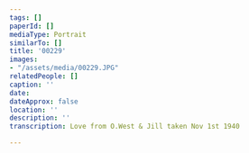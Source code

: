 ```yaml
---
tags: []
paperId: []
mediaType: Portrait
similarTo: []
title: '00229'
images:
- "/assets/media/00229.JPG"
relatedPeople: []
caption: ''
date: 
dateApprox: false
location: ''
description: ''
transcription: Love from O.West & Jill taken Nov 1st 1940

---
```

